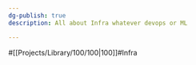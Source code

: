 ```yaml
---
dg-publish: true
description: All about Infra whatever devops or ML

---
```

#[[Projects/Library/100/100\|100]]#Infra

